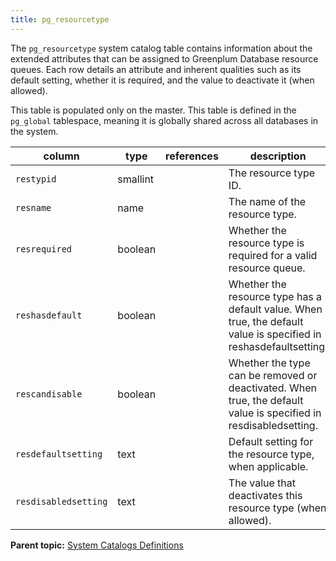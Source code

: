 ```yaml
---
title: pg_resourcetype 
---
```


The `pg_resourcetype` system catalog table contains information about the extended attributes that can be assigned to Greenplum Database resource queues. Each row details an attribute and inherent qualities such as its default setting, whether it is required, and the value to deactivate it \(when allowed\).

This table is populated only on the master. This table is defined in the `pg_global` tablespace, meaning it is globally shared across all databases in the system.

|column|type|references|description|
|------|----|----------|-----------|
|`restypid`|smallint| |The resource type ID.|
|`resname`|name| |The name of the resource type.|
|`resrequired`|boolean| |Whether the resource type is required for a valid resource queue.|
|`reshasdefault`|boolean| |Whether the resource type has a default value. When true, the default value is specified in reshasdefaultsetting.|
|`rescandisable`|boolean| |Whether the type can be removed or deactivated. When true, the default value is specified in resdisabledsetting.|
|`resdefaultsetting`|text| |Default setting for the resource type, when applicable.|
|`resdisabledsetting`|text| |The value that deactivates this resource type \(when allowed\).|

**Parent topic:** [System Catalogs Definitions](../system_catalogs/catalog_ref-html.html)

